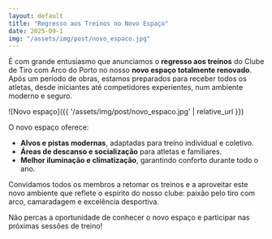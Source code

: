 ```yaml
---
layout: default
title: "Regresso aos Treinos no Novo Espaço"
date: 2025-09-1
img: "/assets/img/post/novo_espaco.jpg"
---
```


É com grande entusiasmo que anunciamos o **regresso aos treinos** do Clube de Tiro com Arco do Porto no nosso **novo espaço totalmente renovado**. Após um período de obras, estamos preparados para receber todos os atletas, desde iniciantes até competidores experientes, num ambiente moderno e seguro.

![Novo espaço]({{ '/assets/img/post/novo_espaco.jpg' | relative_url }})

O novo espaço oferece:

- **Alvos e pistas modernas**, adaptadas para treino individual e coletivo.
- **Áreas de descanso e socialização** para atletas e familiares.
- **Melhor iluminação e climatização**, garantindo conforto durante todo o ano.

Convidamos todos os membros a retomar os treinos e a aproveitar este novo ambiente que reflete o espírito do nosso clube: paixão pelo tiro com arco, camaradagem e excelência desportiva.

Não percas a oportunidade de conhecer o novo espaço e participar nas próximas sessões de treino!

